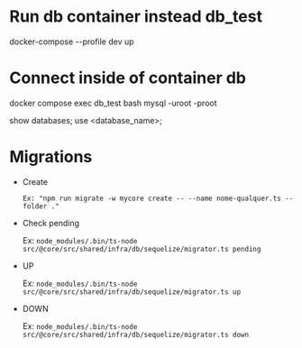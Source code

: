 # Run db container instead db_test

docker-compose --profile dev up

# Connect inside of container db

docker compose exec db_test bash
mysql -uroot -proot

show databases;
use <database_name>;

# Migrations

-   Create

        Ex: "npm run migrate -w mycore create -- --name nome-qualquer.ts --folder ."

-   Check pending

    Ex: `node_modules/.bin/ts-node src/@core/src/shared/infra/db/sequelize/migrator.ts pending`

-   UP

    Ex: `node_modules/.bin/ts-node src/@core/src/shared/infra/db/sequelize/migrator.ts up`

-   DOWN

    Ex: `node_modules/.bin/ts-node src/@core/src/shared/infra/db/sequelize/migrator.ts down`
